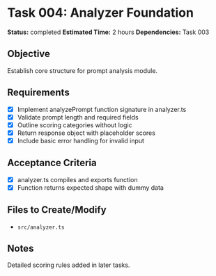 # Task 004: Analyzer Foundation

**Status:** completed
**Estimated Time:** 2 hours
**Dependencies:** Task 003

## Objective
Establish core structure for prompt analysis module.

## Requirements
- [x] Implement analyzePrompt function signature in analyzer.ts
- [x] Validate prompt length and required fields
- [x] Outline scoring categories without logic
- [x] Return response object with placeholder scores
- [x] Include basic error handling for invalid input

## Acceptance Criteria
- [x] analyzer.ts compiles and exports function
- [x] Function returns expected shape with dummy data

## Files to Create/Modify
- `src/analyzer.ts`

## Notes
Detailed scoring rules added in later tasks.
